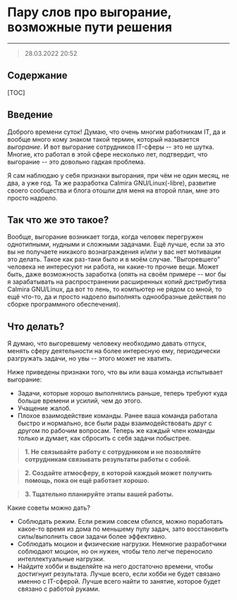# Пару слов про выгорание, возможные пути решения

---

> 28.03.2022 20:52

## Содержание

[TOC]

## Введение

Доброго времени суток! Думаю, что очень многим работникам IT, да и вообще много
кому знаком такой термин, который называется *выгорание*. И вот выгорание
сотрудников IT-сферы -- это не шутка. Многие, кто работал в этой сфере несколько
лет, подтвердит, что выгорание -- это довольно гадкая проблема.

Я сам наблюдаю у себя признаки выгорания, при чём не один месяц, не два, а уже
год. Та же разработка Calmira GNU/Linux(-libre), развитие своего сообщества и
блога отошли для меня на второй план, мне это просто надоело.

## Так что же это такое?

Вообще, выгорание возникает тогда, когда человек перегружен однотипными, нудными
и сложными задачами. Ещё лучше, если за это вы не получаете никакого
вознаграждения и/или у вас нет мотивации это делать. Такое как раз-таки было и в
моём случае. "Выгоревшего" человека не интересуют ни работа, ни какие-то прочие
вещи. Может быть, даже возможность заработка (опять на своём примере -- мог бы я
зарабатывать на распространении расширенных копий дистрибутива Calmira
GNU/Linux, да вот то лень, то компьютер не рядом со мной, то ещё что-то, да и
просто надоело выполнять однообразные действия по сборке программного
обеспечения).

## Что делать?

Я думаю, что выгоревшему человеку необходимо давать отпуск, менять сферу
деятельности на более интересную ему, периодически разгружать задачи, но увы --
этого может не хватить.

Ниже приведены признаки того, что вы или ваша команда испытывает выгорание:

- Задачи, которые хорошо выполнялись раньше, теперь требуют куда больше времени
  и усилий, чем до этого.
- Учащение жалоб.
- Плохое взаимодействие команды. Ранее ваша команда работала быстро и нормально,
  все были рады взаимодействовать друг с другом по рабочим вопросам. Теперь же
  каждый член команды только и думает, как сбросить с себя задачи побыстрее.

> **1. Не связывайте работу с сотрудником и не позволяйте сотрудникам связывать
> результаты работы с собой.**

> **2. Создайте атмосферу, в которой каждый может получить помощь, пока он ещё
> работает хорошо.**

> **3. Тщательно планируйте этапы вашей работы.**

Какие советы можно дать?

- Соблюдать режим. Если режим совсем сбился, можно поработать какое-то время из
  дома по меньшему пулу задач, зато восстановить силы/выполнить свои задачи
  более эффективно.
- Соблюдать моцион и физические нагрузки. Немногие разработчики соблюдают
  моцион, но он нужен, чтобы тело легче переносило интеллектуальные нагрузки.
- Найдите хобби и выделяйте на него достаточно времени, чтобы достигнуит
  результата. Лучше всего, если хобби не будет связано именно с IT-сферой. Лучше
  всего найти то занятие, которое будет связано с работой руками.
